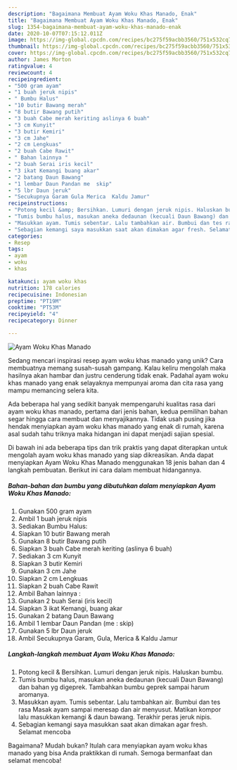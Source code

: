 ```yaml
---
description: "Bagaimana Membuat Ayam Woku Khas Manado, Enak"
title: "Bagaimana Membuat Ayam Woku Khas Manado, Enak"
slug: 1354-bagaimana-membuat-ayam-woku-khas-manado-enak
date: 2020-10-07T07:15:12.011Z
image: https://img-global.cpcdn.com/recipes/bc275f59acbb3560/751x532cq70/ayam-woku-khas-manado-foto-resep-utama.jpg
thumbnail: https://img-global.cpcdn.com/recipes/bc275f59acbb3560/751x532cq70/ayam-woku-khas-manado-foto-resep-utama.jpg
cover: https://img-global.cpcdn.com/recipes/bc275f59acbb3560/751x532cq70/ayam-woku-khas-manado-foto-resep-utama.jpg
author: James Morton
ratingvalue: 4
reviewcount: 4
recipeingredient:
- "500 gram ayam"
- "1 buah jeruk nipis"
- " Bumbu Halus"
- "10 butir Bawang merah"
- "8 butir Bawang putih"
- "3 buah Cabe merah keriting aslinya 6 buah"
- "3 cm Kunyit"
- "3 butir Kemiri"
- "3 cm Jahe"
- "2 cm Lengkuas"
- "2 buah Cabe Rawit"
- " Bahan lainnya "
- "2 buah Serai iris kecil"
- "3 ikat Kemangi buang akar"
- "2 batang Daun Bawang"
- "1 lembar Daun Pandan me  skip"
- "5 lbr Daun jeruk"
- "Secukupnya Garam Gula Merica  Kaldu Jamur"
recipeinstructions:
- "Potong kecil &amp; Bersihkan. Lumuri dengan jeruk nipis. Haluskan bumbu."
- "Tumis bumbu halus, masukan aneka dedaunan (kecuali Daun Bawang) dan bahan yg digeprek. Tambahkan bumbu geprek sampai harum aromanya."
- "Masukkan ayam. Tumis sebentar. Lalu tambahkan air. Bumbui dan tes rasa Masak ayam sampai meresap dan air menyusut. Matikan kompor lalu masukkan kemangi &amp; daun bawang. Terakhir peras jeruk nipis."
- "Sebagian kemangi saya masukkan saat akan dimakan agar fresh. Selamat mencoba"
categories:
- Resep
tags:
- ayam
- woku
- khas

katakunci: ayam woku khas 
nutrition: 178 calories
recipecuisine: Indonesian
preptime: "PT19M"
cooktime: "PT53M"
recipeyield: "4"
recipecategory: Dinner

---
```



![Ayam Woku Khas Manado](https://img-global.cpcdn.com/recipes/bc275f59acbb3560/751x532cq70/ayam-woku-khas-manado-foto-resep-utama.jpg)

Sedang mencari inspirasi resep ayam woku khas manado yang unik? Cara membuatnya memang susah-susah gampang. Kalau keliru mengolah maka hasilnya akan hambar dan justru cenderung tidak enak. Padahal ayam woku khas manado yang enak selayaknya mempunyai aroma dan cita rasa yang mampu memancing selera kita.



Ada beberapa hal yang sedikit banyak mempengaruhi kualitas rasa dari ayam woku khas manado, pertama dari jenis bahan, kedua pemilihan bahan segar hingga cara membuat dan menyajikannya. Tidak usah pusing jika hendak menyiapkan ayam woku khas manado yang enak di rumah, karena asal sudah tahu triknya maka hidangan ini dapat menjadi sajian spesial.


Di bawah ini ada beberapa tips dan trik praktis yang dapat diterapkan untuk mengolah ayam woku khas manado yang siap dikreasikan. Anda dapat menyiapkan Ayam Woku Khas Manado menggunakan 18 jenis bahan dan 4 langkah pembuatan. Berikut ini cara dalam membuat hidangannya.

<!--inarticleads1-->

##### Bahan-bahan dan bumbu yang dibutuhkan dalam menyiapkan Ayam Woku Khas Manado:

1. Gunakan 500 gram ayam
1. Ambil 1 buah jeruk nipis
1. Sediakan  Bumbu Halus:
1. Siapkan 10 butir Bawang merah
1. Gunakan 8 butir Bawang putih
1. Siapkan 3 buah Cabe merah keriting (aslinya 6 buah)
1. Sediakan 3 cm Kunyit
1. Siapkan 3 butir Kemiri
1. Gunakan 3 cm Jahe
1. Siapkan 2 cm Lengkuas
1. Siapkan 2 buah Cabe Rawit
1. Ambil  Bahan lainnya :
1. Gunakan 2 buah Serai (iris kecil)
1. Siapkan 3 ikat Kemangi, buang akar
1. Gunakan 2 batang Daun Bawang
1. Ambil 1 lembar Daun Pandan (me : skip)
1. Gunakan 5 lbr Daun jeruk
1. Ambil Secukupnya Garam, Gula, Merica &amp; Kaldu Jamur




<!--inarticleads2-->

##### Langkah-langkah membuat Ayam Woku Khas Manado:

1. Potong kecil &amp; Bersihkan. Lumuri dengan jeruk nipis. Haluskan bumbu.
1. Tumis bumbu halus, masukan aneka dedaunan (kecuali Daun Bawang) dan bahan yg digeprek. Tambahkan bumbu geprek sampai harum aromanya.
1. Masukkan ayam. Tumis sebentar. Lalu tambahkan air. Bumbui dan tes rasa Masak ayam sampai meresap dan air menyusut. Matikan kompor lalu masukkan kemangi &amp; daun bawang. Terakhir peras jeruk nipis.
1. Sebagian kemangi saya masukkan saat akan dimakan agar fresh. Selamat mencoba




Bagaimana? Mudah bukan? Itulah cara menyiapkan ayam woku khas manado yang bisa Anda praktikkan di rumah. Semoga bermanfaat dan selamat mencoba!
